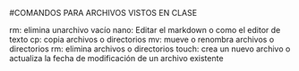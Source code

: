 #COMANDOS PARA ARCHIVOS VISTOS EN CLASE

rm: elimina unarchivo vacío
nano: Editar el markdown o como el editor de texto
cp: copia archivos o directorios
mv: mueve o renombra archivos o directorios
rm: elimina archivos o directorios
touch: crea un nuevo archivo o actualiza la fecha de modificación de un archivo existente

